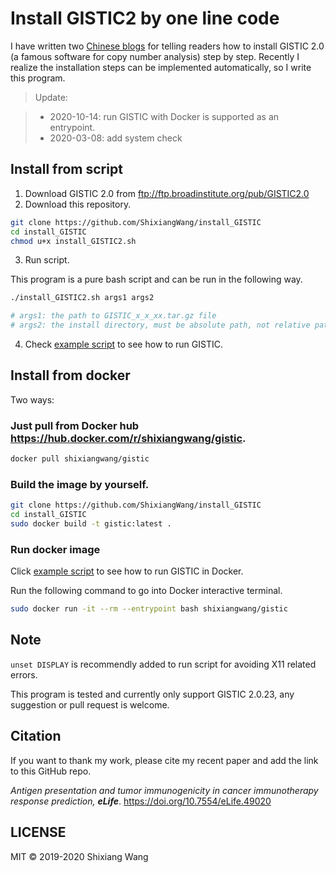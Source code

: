 # Install GISTIC2 by one line code

I have written two [Chinese blogs](https://www.jianshu.com/p/5822759a67e2) for telling readers how to install GISTIC 2.0 (a famous software for copy number analysis) step by step. Recently I realize the installation steps can be implemented automatically, so I write this program.

> Update:

> - 2020-10-14: run GISTIC with Docker is supported as an entrypoint.
> - 2020-03-08: add system check

## Install from script 

1. Download GISTIC 2.0 from ftp://ftp.broadinstitute.org/pub/GISTIC2.0
2. Download this repository.

```bash
git clone https://github.com/ShixiangWang/install_GISTIC
cd install_GISTIC
chmod u+x install_GISTIC2.sh
```
3. Run script.

This program is a pure bash script and can be run in the following way.

```bash
./install_GISTIC2.sh args1 args2

# args1: the path to GISTIC_x_x_xx.tar.gz file
# args2: the install directory, must be absolute path, not relative path
```

4. Check [example script](./run_GISTIC_example.sh) to see how to run GISTIC.

## Install from docker

Two ways:

### Just pull from Docker hub <https://hub.docker.com/r/shixiangwang/gistic>.

```bash
docker pull shixiangwang/gistic
```

### Build the image by yourself.

```bash
git clone https://github.com/ShixiangWang/install_GISTIC
cd install_GISTIC
sudo docker build -t gistic:latest .
```

### Run docker image

Click [example script](./run_docker.sh) to see how to run GISTIC in Docker.

Run the following command to go into Docker interactive terminal.

```sh
sudo docker run -it --rm --entrypoint bash shixiangwang/gistic
```

## Note

`unset DISPLAY` is recommendly added to run script for avoiding X11 related errors.

This program is tested and currently only support GISTIC 2.0.23, any suggestion or pull request is welcome.

## Citation

If you want to thank my work, please cite my recent paper and add the link to this GitHub repo.

*Antigen presentation and tumor immunogenicity in cancer immunotherapy response prediction, **eLife***. https://doi.org/10.7554/eLife.49020

## LICENSE

MIT &copy; 2019-2020 Shixiang Wang

